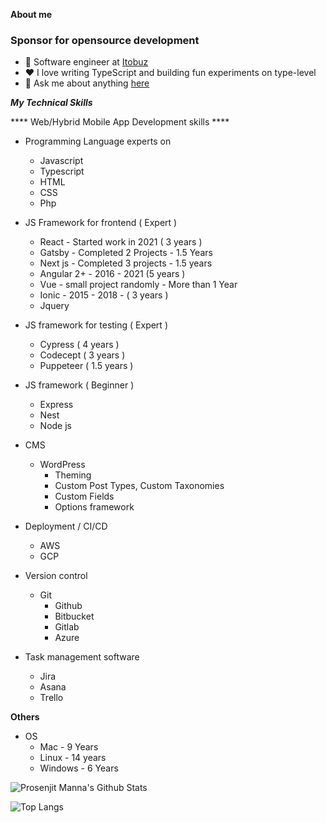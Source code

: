 **About me**

### Sponsor for opensource development

- 💼 Software engineer at [Itobuz](https://itobuz.com/)
- ❤️ I love writing TypeScript and building fun experiments on type-level
- 💬 Ask me about anything [here](https://github.com/prosenjit-manna/prosenjit-manna/issues)

***My Technical Skills***

**** Web/Hybrid Mobile App Development skills ****

- Programming Language experts on

   - Javascript
   - Typescript
   - HTML
   - CSS
   - Php

- JS Framework for frontend ( Expert )

   - React - Started work in 2021 ( 3 years )
   - Gatsby - Completed 2 Projects - 1.5 Years
   - Next js - Completed 3 projects - 1.5 years
   - Angular 2+ - 2016 - 2021 (5 years )
   - Vue - small project randomly - More than 1 Year
   - Ionic - 2015 - 2018 - ( 3 years )
   - Jquery

- JS framework for testing ( Expert )

   - Cypress ( 4 years )
   - Codecept ( 3 years )
   - Puppeteer ( 1.5 years )

- JS framework ( Beginner )

   - Express
   - Nest
   - Node js

- CMS

   - WordPress
      - Theming
      - Custom Post Types, Custom Taxonomies
      - Custom Fields
      - Options framework

- Deployment / CI/CD

   - AWS
   - GCP

- Version control

   - Git
      - Github
      - Bitbucket
      - Gitlab
      - Azure

- Task management software

   - Jira
   - Asana
   - Trello

****Others****

- OS
   - Mac - 9 Years
   - Linux - 14 years
   - Windows - 6 Years

![Prosenjit Manna's Github Stats](https://github-readme-stats.vercel.app/api?username=prosenjit-manna)

![Top Langs](https://github-readme-stats.vercel.app/api/top-langs/?username=prosenjit-manna)
